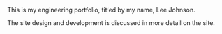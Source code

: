 This is my engineering portfolio, titled by my name, Lee Johnson.

The site design and development is discussed in more detail on the site.
